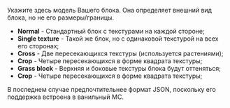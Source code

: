 Укажите здесь модель Вашего блока. Она определяет внешний вид блока, но не его размеры/границы.

* **Normal** - Стандартный блок с текстурами на каждой стороне;
* **Single texture** - Такой же блок, но с одинаковой текстурой на всех его сторонах;
* **Cross** - Две пересекающихся текстуры (используется растениями);
* **Crop** - Четыре пересекающихся в форме квадрата текстуры;
* **Grass block** - Верхняя и боковые текстуры блока будут оттеняться;
* **Crop** - Четыре пересекающихся в форме квадрата текстуры;

В последнем случае предпочтительнее формат JSON, поскольку его поддержка встроена в ванильный MC.
